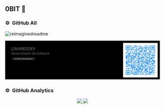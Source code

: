 ## 0BIT 👋

### ⚙️ &nbsp;GitHub All

<p class="center">
	<img src="https://myreadme.vercel.app/api/embed/linaresdev?panels=userstatistics,toprepositories,toplanguages,commitgraph" alt="reimaginedreadme" />
</p>

<img src="https://github.com/linaresdev/linaresdev/blob/main/images/banner.png">

### ⚙️ &nbsp;GitHub Analytics

<p align="center">
	<a href="https://github.com/linaresdev">
	  <img height="180em" src="https://github-readme-stats-eight-theta.vercel.app/api?username=linaresdev&show_icons=true&theme=algolia&include_all_commits=true&count_private=true"/>
	  <img height="180em" src="https://github-readme-stats-eight-theta.vercel.app/api/top-langs/?username=linaresdev&layout=compact&langs_count=8&theme=algolia"/>
	</a>
</p>

<!--
**linaresdev/linaresdev** is a ✨ _special_ ✨ repository because its `README.md` (this file) appears on your GitHub profile.

Here are some ideas to get you started:

- 🔭 I’m currently working on ...
- 🌱 I’m currently learning ...
- 👯 I’m looking to collaborate on ...
- 🤔 I’m looking for help with ...
- 💬 Ask me about ...
- 📫 How to reach me: ...
- 😄 Pronouns: ...
- ⚡ Fun fact: ...
-->
